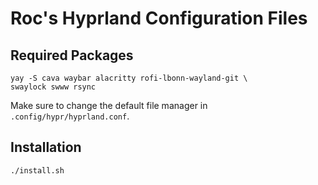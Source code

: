 # Roc's Hyprland Configuration Files

## Required Packages

```
yay -S cava waybar alacritty rofi-lbonn-wayland-git \
swaylock swww rsync
```

Make sure to change the default file manager in
`.config/hypr/hyprland.conf`.

## Installation

```
./install.sh
```
